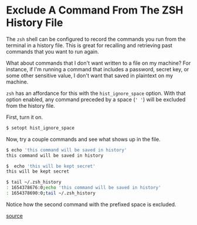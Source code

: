 # Exclude A Command From The ZSH History File

The `zsh` shell can be configured to record the commands you run from the
terminal in a history file. This is great for recalling and retrieving past
commands that you want to run again.

What about commands that I don't want written to a file on my machine? For
instance, if I'm running a command that includes a password, secret key, or
some other sensitive value, I don't want that saved in plaintext on my machine.

`zsh` has an affordance for this with the `hist_ignore_space` option. With that
option enabled, any command preceded by a space (`' '`) will be excluded from
the history file.

First, turn it on.

```zsh
$ setopt hist_ignore_space
```

Now, try a couple commands and see what shows up in the file.

```zsh
$ echo 'this command will be saved in history'
this command will be saved in history

$  echo 'this will be kept secret'
this will be kept secret

$ tail ~/.zsh_history
: 1654378676:0;echo 'this command will be saved in history'
: 1654378690:0;tail ~/.zsh_history
```

Notice how the second command with the prefixed space is excluded.

[source](https://unix.stackexchange.com/a/6104/5916)
